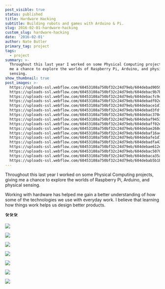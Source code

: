 ```yaml
---
post_visible: true
status: published
title: Hardware Hacking
subtitle: Building robots and games with Arduino & Pi.
slug: 2016-02-01-hardware-hacking
custom_slug: hardware-hacking
date: '2016-02-01'
author: Nate Butler
primary_tag: project
tags:
  - project
summary: >-
  Throughout this last year I worked on some Physical Computing projects, giving
  me a chance to explore the worlds of Raspberry Pi, Arduino, and physical
  sensing.
show_thumbnail: true
post_images: >-
  https://uploads-ssl.webflow.com/60453108a750bf32c24d79eb/604debad905975736fcca389_hardware_hacking_1.jpg;
  https://uploads-ssl.webflow.com/60453108a750bf32c24d79eb/604debac9b7b096d495ba33b_hardware_hacking_2.jpg;
  https://uploads-ssl.webflow.com/60453108a750bf32c24d79eb/604debacfc9c574829204d56_hardware_hacking_3.jpg;
  https://uploads-ssl.webflow.com/60453108a750bf32c24d79eb/604debadf02e1e6d4235f33c_hardware_hacking_4.jpg;
  https://uploads-ssl.webflow.com/60453108a750bf32c24d79eb/604debace1d7530b6c0d3e5a_hardware_hacking_5.jpg;
  https://uploads-ssl.webflow.com/60453108a750bf32c24d79eb/604debad3fdf20047427268d_hardware_hacking_6.jpg;
  https://uploads-ssl.webflow.com/60453108a750bf32c24d79eb/604debac37044245355caf5f_hardware_hacking_7.jpg;
  https://uploads-ssl.webflow.com/60453108a750bf32c24d79eb/604debaf94532bc064ab06ba_IMG_0860.JPG;
  https://uploads-ssl.webflow.com/60453108a750bf32c24d79eb/604debaff02e1e1de735f33e_IMG_0861.JPG;
  https://uploads-ssl.webflow.com/60453108a750bf32c24d79eb/604debae260c2c7b78b63c66_IMG_1120.JPG;
  https://uploads-ssl.webflow.com/60453108a750bf32c24d79eb/604debaf16ac695122cca408_IMG_1134.JPG;
  https://uploads-ssl.webflow.com/60453108a750bf32c24d79eb/604debafe1d753bcf70d3e5b_IMG_1136.JPG;
  https://uploads-ssl.webflow.com/60453108a750bf32c24d79eb/604debadfa43633781200af0_IMG_1154.JPG;
  https://uploads-ssl.webflow.com/60453108a750bf32c24d79eb/604debae612e8ead825b4384_IMG_1176%20(1).JPG;
  https://uploads-ssl.webflow.com/60453108a750bf32c24d79eb/604debac50708c65c346c5a2_thumb_IMG_0593_1024.jpg;
  https://uploads-ssl.webflow.com/60453108a750bf32c24d79eb/604debaca35a424b7d44b6a1_thumb_IMG_0605_1024.jpg;
  https://uploads-ssl.webflow.com/60453108a750bf32c24d79eb/604debab5b1b3043bde69f64_thumb_LBFD8460_1024.jpg
---
```

Throughout this last year I worked on some Physical Computing projects, giving me a chance to explore the worlds of Raspberry Pi, Arduino, and physical sensing.

Working with hardware has helped me gain a better understanding of how some of the technologies we use with everyday work. I believe that learning how things work helps us design better products.

🛠🛠🛠

![](http://ysdn-gradshow.s3.amazonaws.com/564f9255e7679d3cd0f73ec9/56c0f136cfcf120800f28b2d/85c1d34e9cec10b250d33036a497d0f365a20182-hardware_hacking_4.8b6ff64a31790288f1b061ccc4fe027a54591f84.jpg)

![](http://ysdn-gradshow.s3.amazonaws.com/564f9255e7679d3cd0f73ec9/56c0f136cfcf120800f28b2d/696828f6945d33dbe3cb708a033fe853cbb3db88-hardware_hacking_5.8b6ff64a31790288f1b061ccc4fe027a54591f84.jpg)

![](http://ysdn-gradshow.s3.amazonaws.com/564f9255e7679d3cd0f73ec9/56c0f136cfcf120800f28b2d/d933e5ddf06e5af61bd6e64dc1228d859a460b59-hardware_hacking_6.8b6ff64a31790288f1b061ccc4fe027a54591f84.jpg)

![](http://ysdn-gradshow.s3.amazonaws.com/564f9255e7679d3cd0f73ec9/56c0f136cfcf120800f28b2d/eb1cc24dc2bb686489aa46711c72be1f0440f465-hardware_hacking_3.8b6ff64a31790288f1b061ccc4fe027a54591f84.jpg)

![](http://ysdn-gradshow.s3.amazonaws.com/564f9255e7679d3cd0f73ec9/56c0f136cfcf120800f28b2d/6f768d6d333effca73ffc9bc8313cf78430554ee-hardware_hacking_1.8b6ff64a31790288f1b061ccc4fe027a54591f84.jpg)

![](http://ysdn-gradshow.s3.amazonaws.com/564f9255e7679d3cd0f73ec9/56c0f136cfcf120800f28b2d/a056e0985c9087891cda7cf7bf7b1c81e0b3b1c1-hardware_hacking_2.8b6ff64a31790288f1b061ccc4fe027a54591f84.jpg)

![](http://ysdn-gradshow.s3.amazonaws.com/564f9255e7679d3cd0f73ec9/56c0f136cfcf120800f28b2d/267f7ec5d6b09f9afa399a710a32f6f6d4281c71-hardware_hacking_7.8b6ff64a31790288f1b061ccc4fe027a54591f84.jpg)